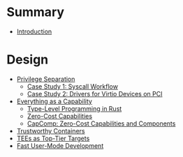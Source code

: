 # Summary

- [Introduction](README.md)

# Design

- [Privilege Separation](privilege_separation/README.md)
    - [Case Study 1: Syscall Workflow](privilege_separation/syscall_workflow.md)
    - [Case Study 2: Drivers for Virtio Devices on PCI](privilege_separation/pci_virtio_drivers.md)
- [Everything as a Capability](capabilities/README.md)
    - [Type-Level Programming in Rust](capabilities/type_level_programming.md)
    - [Zero-Cost Capabilities](capabilities/zero_cost_capabilities.md)
    - [CapComp: Zero-Cost Capabilities and Components](capabilities/capcomp.md)
- [Trustworthy Containers]()
- [TEEs as Top-Tier Targets]()
- [Fast User-Mode Development]()
